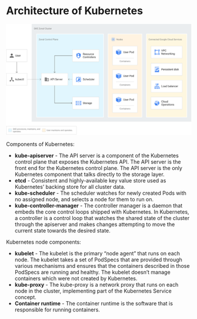 # Architecture of Kubernetes

<img width="770" alt="React-screenshot" src="../Images/cluster-architecture.svg">

Components of Kubernetes:

- **kube-apiserver** - The API server is a component of the Kubernetes control plane that exposes the Kubernetes API. The API server is the front end for the Kubernetes control plane. The API server is the only Kubernetes component that talks directly to the storage layer.
- **etcd** - Consistent and highly-available key value store used as Kubernetes’ backing store for all cluster data.
- **kube-scheduler** - The scheduler watches for newly created Pods with no assigned node, and selects a node for them to run on.
- **kube-controller-manager** - The controller manager is a daemon that embeds the core control loops shipped with Kubernetes. In Kubernetes, a controller is a control loop that watches the shared state of the cluster through the apiserver and makes changes attempting to move the current state towards the desired state.

Kubernetes node components:

- **kubelet** - The kubelet is the primary “node agent” that runs on each node. The kubelet takes a set of PodSpecs that are provided through various mechanisms and ensures that the containers described in those PodSpecs are running and healthy. The kubelet doesn’t manage containers which were not created by Kubernetes.
- **kube-proxy** - The kube-proxy is a network proxy that runs on each node in the cluster, implementing part of the Kubernetes Service concept.
- **Container runtime** - The container runtime is the software that is responsible for running containers.